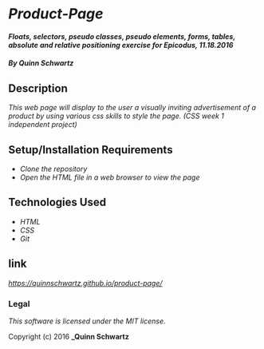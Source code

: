 # _Product-Page_

#### _Floats, selectors, pseudo classes, pseudo elements, forms, tables, absolute and relative positioning exercise for Epicodus, 11.18.2016_

#### _**By Quinn Schwartz**_

## Description

_This web page will display to the user a visually inviting advertisement of a product by using various css skills to style the page. (CSS week 1 independent project)_

## Setup/Installation Requirements

* _Clone the repository_
* _Open the HTML file in a web browser to view the page_

## Technologies Used

* _HTML_
* _CSS_
* _Git_

## link

_https://quinnschwartz.github.io/product-page/_

### Legal

*This software is licensed under the MIT license.*

Copyright (c) 2016 **_Quinn Schwartz**
